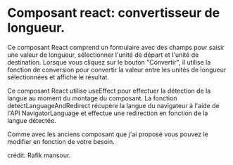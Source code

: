 # Composant react: convertisseur de longueur.

Ce composant React comprend un formulaire avec des champs pour saisir une valeur de longueur, sélectionner l'unité de départ et l'unité de destination. Lorsque vous cliquez sur le bouton "Convertir", il utilise la fonction de conversion pour convertir la valeur entre les unités de longueur sélectionnées et affiche le résultat.

Ce composant React utilise useEffect pour effectuer la détection de la langue au moment du montage du composant. La fonction detectLanguageAndRedirect récupère la langue du navigateur à l'aide de l'API NavigatorLanguage et effectue une redirection en fonction de la langue détectée.

Comme avec les anciens composant que j'ai proposé vous pouvez le modifier en fonction de votre besoin.

crédit: Rafik mansour.
